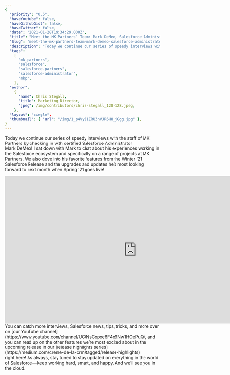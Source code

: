 ```yaml
---
{
  "priority": "0.5",
  "haveYoutube": false,
  "haveGithubGist": false,
  "haveTwitter": false,
  "date": "2021-01-28T19:34:29.000Z",
  "title": "Meet the MK Partners’ Team: Mark DeMeo, Salesforce Administrator",
  "Slug": "meet-the-mk-partners-team-mark-demeo-salesforce-administrator",
  "description": "Today we continue our series of speedy interviews with the staff of MK Partners by checking in with certified Salesforce Administrator Mark DeMeo!.",
  "tags":
    [
      "mk-partners",
      "salesforce",
      "salesforce-partners",
      "salesforce-administrator",
      "mkp",
    ],
  "author":
    {
      "name": Chris Stegall,
      "title": Marketing Director,
      "jpeg": /img/contributors/chris-stegall_128-128.jpeg,
    },
  "layout": "single",
  "thumbnail": { "url": "/img/1_p4Vy11ERU3nVJR6H8_jGgg.jpg" },
}
---
```


Today we continue our series of speedy interviews with the staff of MK Partners by checking in with certified Salesforce Administrator Mark DeMeo!
I sat down with Mark to chat about his experiences working in the Salesforce ecosystem and specifically on a range of projects at MK Partners. We also dove into his favorite features from the Winter ’21 Salesforce Release and the upgrades and updates he’s most looking forward to next month when Spring ’21 goes live!

<iframe src="https://cdn.embedly.com/widgets/media.html?src=https%3A%2F%2Fwww.youtube.com%2Fembed%2FELGWQiEIHS8%3Ffeature%3Doembed&amp;display_name=YouTube&amp;url=https%3A%2F%2Fwww.youtube.com%2Fwatch%3Fv%3DELGWQiEIHS8&amp;image=https%3A%2F%2Fi.ytimg.com%2Fvi%2FELGWQiEIHS8%2Fhqdefault.jpg&amp;key=a19fcc184b9711e1b4764040d3dc5c07&amp;type=text%2Fhtml&amp;schema=youtube" width="854" height="480" frameborder="0" scrolling="no">[https://medium.com/media/8efd57266195f68dfcaf2f76552c9e13/href](https://medium.com/media/8efd57266195f68dfcaf2f76552c9e13/href)</iframe>You can catch more interviews, Salesforce news, tips, tricks, and more over on [our YouTube channel](https://www.youtube.com/channel/UCtNsCxpxe6F4x9Nw1HOePuQ), and you can read up on the other features we’re most excited about in the upcoming release in our [release highlights series](https://medium.com/creme-de-la-crm/tagged/release-highlights) right here!
As always, stay tuned to stay updated on everything in the world of Salesforce — keep working hard, smart, and happy. And we’ll see you in the cloud.
